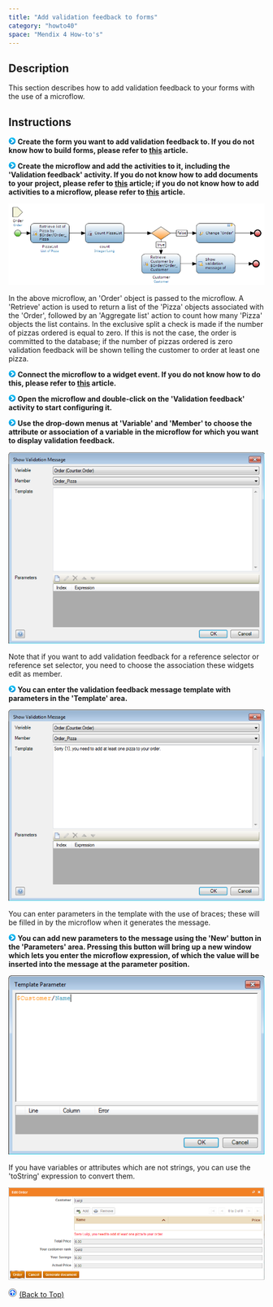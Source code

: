 ```yaml
---
title: "Add validation feedback to forms"
category: "howto40"
space: "Mendix 4 How-to's"
---
```

## Description

This section describes how to add validation feedback to your forms with the use of a microflow.

## Instructions

![](attachments/819203/917932.png) **Create the form you want to add validation feedback to. If you do not know how to build forms, please refer to [this](create-and-build-a-form) article.**

![](attachments/819203/917932.png) **Create the microflow and add the activities to it, including the 'Validation feedback' activity. If you do not know how to add documents to your project, please refer to [this](add-documents-to-a-module) article; if you do not know how to add activities to a microflow, please refer to [this](add-an-activity-to-a-microflow) article.**

![](attachments/2621598/2752896.png)

In the above microflow, an 'Order' object is passed to the microflow. A 'Retrieve' action is used to return a list of the 'Pizza' objects associated with the 'Order', followed by an 'Aggregate list' action to count how many 'Pizza' objects the list contains. In the exclusive split a check is made if the number of pizzas ordered is equal to zero. If this is not the case, the order is committed to the database; if the number of pizzas ordered is zero validation feedback will be shown telling the customer to order at least one pizza.

![](attachments/819203/917932.png) **Connect the microflow to a widget event. If you do not know how to do this, please refer to [this](Connect+a+microflow+to+a+widget+event) article.**

![](attachments/819203/917932.png) **Open the microflow and double-click on the 'Validation feedback' activity to start configuring it.**

![](attachments/819203/917932.png) **Use the drop-down menus at 'Variable' and 'Member' to choose the attribute or association of a variable in the microflow for which you want to display validation feedback.**

![](attachments/2621598/2752897.png)

Note that if you want to add validation feedback for a reference selector or reference set selector, you need to choose the association these widgets edit as member.

![](attachments/819203/917932.png) **You can enter the validation feedback message template with parameters in the 'Template' area.**

![](attachments/2621598/2752898.png)

You can enter parameters in the template with the use of braces; these will be filled in by the microflow when it generates the message.

![](attachments/819203/917932.png) **You can add new parameters to the message using the 'New' button in the 'Parameters' area. Pressing this button will bring up a new window which lets you enter the microflow expression, of which the value will be inserted into the message at the parameter position.**

![](attachments/2621598/2752895.png)

If you have variables or attributes which are not strings, you can use the 'toString' expression to convert them.

![](attachments/2621598/2752909.png)

[![](attachments/819203/917564.png)](add-validation-feedback-to-forms) [(Back to Top)](add-validation-feedback-to-forms)